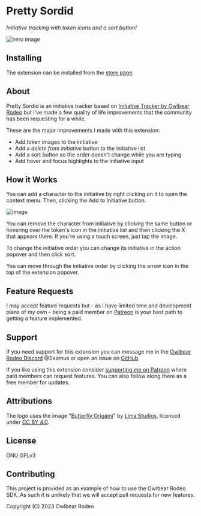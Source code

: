 # Pretty Sordid

*Initiative tracking with token icons and a sort button!*

![hero image](https://github.com/SeamusFinlayson/initiative-tracker/assets/77430559/79f770db-ad85-4767-ac25-9e7c89fff0c0)

## Installing

The extension can be installed from the [store page](https://extensions.owlbear.rodeo/pretty-sordid).

## About

Pretty Sordid is an initiative tracker based on [Initiative Tracker by Owlbear Rodeo](https://extensions.owlbear.rodeo/initiative-tracker) but I've made a few quality of life improvements that the community has been requesting for a while.

These are the major improvements I made with this extension:

* Add token images to the initiative
* Add a *delete from initiative* button to the initiative list
* Add a sort button so the order doesn't change while you are typing
* Add hover and focus highlights to the initiative input

## How it Works

You can add a character to the initiative by right clicking on it to open the context menu. Then, clicking the Add to Initiative button.

![image](https://github.com/SeamusFinlayson/initiative-tracker/assets/77430559/d5ce4329-ab90-440d-8432-5aeaacf5daaf)

You can remove the character from initiative by clicking the same button or hovering over the token's icon in the initiative list and then clicking the X that appears there. If you're using a touch screen, just tap the image.

To change the initiative order you can change its initiative in the action popover and then click sort.

You can move through the initiative order by clicking the arrow icon in the top of the extension popover.

## Feature Requests

I may accept feature requests but - as I have limited time and development plans of my own - being a paid member on [Patreon](https://www.patreon.com/SeamusFinlayson) is your best path to getting a feature implemented. 

## Support

If you need support for this extension you can message me in the [Owlbear Rodeo Discord](https://discord.gg/yWSErB6Qaj) @Seamus or open an issue on [GitHub](https://github.com/SeamusFinlayson/initiative-tracker).

If you like using this extension consider [supporting me on Patreon](https://www.patreon.com/SeamusFinlayson) where paid members can request features. You can also follow along there as a free member for updates.

## Attributions

The logo uses the image "[Butterfly Origami](https://www.svgrepo.com/svg/423822/butterfly-origami-paper)" by [Lima Studios](https://dribbble.com/limastd?ref=svgrepo.com), licensed under [CC BY 4.0](https://creativecommons.org/licenses/by/4.0/).

## License

GNU GPLv3

## Contributing

This project is provided as an example of how to use the Owlbear Rodeo SDK. As such it is unlikely that we will accept pull requests for new features.

Copyright (C) 2023 Owlbear Rodeo
